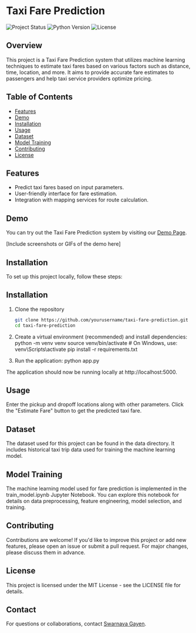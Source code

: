 # Taxi Fare Prediction

![Project Status](https://img.shields.io/badge/Status-Completed-success.svg)
![Python Version](https://img.shields.io/badge/Python-3.7.8-blue.svg)
![License](https://img.shields.io/badge/License-MIT-red.svg)

## Overview

This project is a Taxi Fare Prediction system that utilizes machine learning techniques to estimate taxi fares based on various factors such as distance, time, location, and more. It aims to provide accurate fare estimates to passengers and help taxi service providers optimize pricing.

## Table of Contents

- [Features](#features)
- [Demo](#demo)
- [Installation](#installation)
- [Usage](#usage)
- [Dataset](#dataset)
- [Model Training](#model-training)
- [Contributing](#contributing)
- [License](#license)

## Features

- Predict taxi fares based on input parameters.
- User-friendly interface for fare estimation.
- Integration with mapping services for route calculation.

## Demo

You can try out the Taxi Fare Prediction system by visiting our [Demo Page](#).

[Include screenshots or GIFs of the demo here]

## Installation

To set up this project locally, follow these steps:

## Installation
1. Clone the repository

     ```bash
    git clone https://github.com/yourusername/taxi-fare-prediction.git
    cd taxi-fare-prediction


2. Create a virtual environment (recommended) and install dependencies:
python -m venv venv
source venv/bin/activate  # On Windows, use: venv\Scripts\activate
pip install -r requirements.txt

3. Run the application:
python app.py

The application should now be running locally at http://localhost:5000.


## Usage
Enter the pickup and dropoff locations along with other parameters.
Click the "Estimate Fare" button to get the predicted taxi fare.


## Dataset
The dataset used for this project can be found in the data directory. It includes historical taxi trip data used for training the machine learning model.


## Model Training
The machine learning model used for fare prediction is implemented in the train_model.ipynb Jupyter Notebook. You can explore this notebook for details on data preprocessing, feature engineering, model selection, and training.


## Contributing
Contributions are welcome! If you'd like to improve this project or add new features, please open an issue or submit a pull request. For major changes, please discuss them in advance.


## License
This project is licensed under the MIT License - see the LICENSE file for details.

## Contact

For questions or collaborations, contact [Swarnava Gayen](swarnavagayen@email.com).


